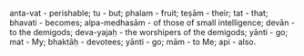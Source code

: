 anta-vat - perishable; tu - but; phalam - fruit; teṣām - their; tat - that; bhavati - becomes; alpa-medhasām - of those of small intelligence; devān - to the demigods; deva-yajaḥ - the worshipers of the demigods; yānti - go; mat - My; bhaktāḥ - devotees; yānti - go; mām - to Me; api - also.
